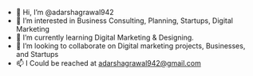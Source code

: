 - 👋 Hi, I’m @adarshagrawal942
- 👀 I’m interested in Business Consulting, Planning, Startups, Digital Marketing 
- 🌱 I’m currently learning Digital Marketing & Designing.
- 💞️ I’m looking to collaborate on Digital marketing projects, Businesses, and Startups
- 📫 I Could be reached at adarshagrawal942@gmail.com 

<!---
adarshagrawal942/adarshagrawal942 is a ✨ special ✨ repository because its `README.md` (this file) appears on your GitHub profile.
You can click the Preview link to take a look at your changes.
--->
